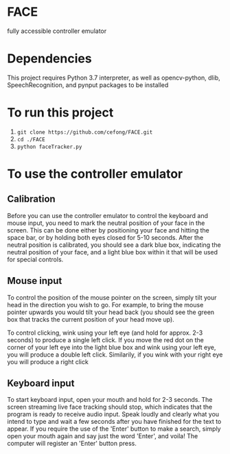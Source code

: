 # FACE
fully accessible controller emulator

# Dependencies
This project requires Python 3.7 interpreter, as well as opencv-python, dlib, SpeechRecognition, and pynput packages to be installed

# To run this project
1. `git clone https://github.com/cefong/FACE.git`
2. `cd ./FACE`
3. `python faceTracker.py`

# To use the controller emulator

## Calibration
Before you can use the controller emulator to control the keyboard and mouse input, you need to mark the neutral position of your face in the screen. This can be done either by positioning your face and hitting the space bar, or by holding both eyes closed for 5-10 seconds. After the neutral position is calibrated, you should see a dark blue box, indicating the neutral position of your face, and a light blue box within it that will be used for special controls. 

## Mouse input
To control the position of the mouse pointer on the screen, simply tilt your head in the direction you wish to go. For example, to bring the mouse pointer upwards you would tilt your head back (you should see the green box that tracks the current position of your head move up). 

To control clicking, wink using your left eye (and hold for approx. 2-3 seconds) to produce a single left click. If you move the red dot on the corner of your left eye into the light blue box and wink using your left eye, you will produce a double left click. Similarily, if you wink with your right eye you will produce a right click

## Keyboard input
To start keyboard input, open your mouth and hold for 2-3 seconds. The screen streaming live face tracking should stop, which indicates that the program is ready to receive audio input. Speak loudly and clearly what you intend to type and wait a few seconds after you have finished for the text to appear. If you require the use of the 'Enter' button to make a search, simply open your mouth again and say just the word 'Enter', and voila! The computer will register an 'Enter' button press.

